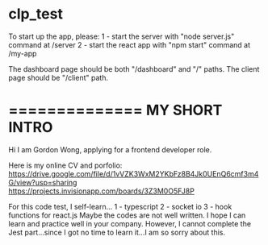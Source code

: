 # clp_test

To start up the app, please:
1 - start the server with "node server.js" command at /server
2 - start the react app with "npm start" command at /my-app

The dashboard page should be both "/dashboard" and "/" paths.
The client page should be "/client" path.

==============
MY SHORT INTRO
==============

Hi I am Gordon Wong, applying for a frontend developer role.

Here is my online CV and porfolio:
https://drive.google.com/file/d/1vVZK3WxM2YKbFz8B4Jk0UEnQ6cmf3m4G/view?usp=sharing
https://projects.invisionapp.com/boards/3Z3M0O5FJ8P

For this code test, I self-learn...
1 - typescript
2 - socket io
3 - hook functions for react.js
Maybe the codes are not well written. I hope I can learn and practice well in your company.
However, I cannot complete the Jest part...since I got no time to learn it...I am so sorry about this.

